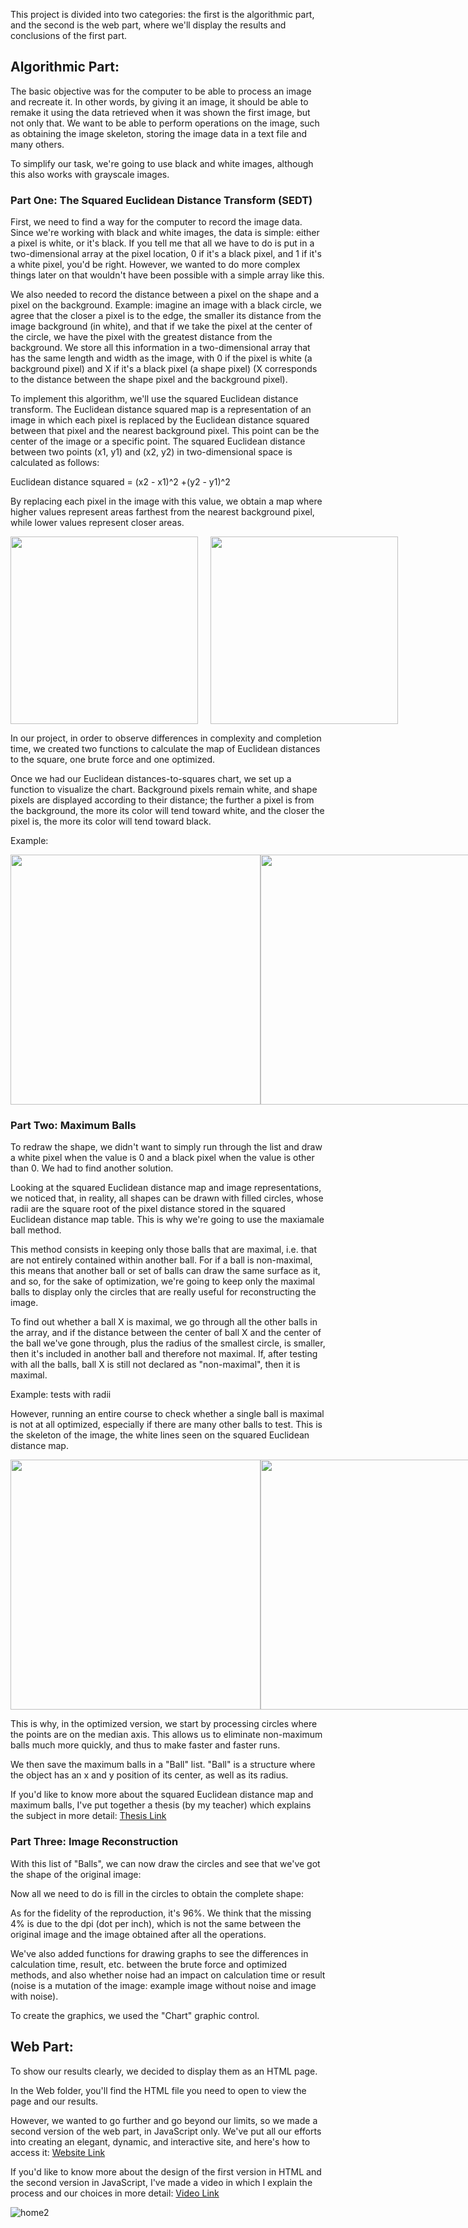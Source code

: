 This project is divided into two categories: the first is the algorithmic part, and the second is the web part, where we'll display the results and conclusions of the first part.


## Algorithmic Part:

The basic objective was for the computer to be able to process an image and recreate it. In other words, by giving it an image, it should be able to remake it using the data retrieved when it was shown the first image, but not only that. We want to be able to perform operations on the image, such as obtaining the image skeleton, storing the image data in a text file and many others.

To simplify our task, we're going to use black and white images, although this also works with grayscale images.

### Part One: The Squared Euclidean Distance Transform (SEDT)

First, we need to find a way for the computer to record the image data. Since we're working with black and white images, the data is simple: either a pixel is white, or it's black. If you tell me that all we have to do is put in a two-dimensional array at the pixel location, 0 if it's a black pixel, and 1 if it's a white pixel, you'd be right. However, we wanted to do more complex things later on that wouldn't have been possible with a simple array like this.

We also needed to record the distance between a pixel on the shape and a pixel on the background. Example: imagine an image with a black circle, we agree that the closer a pixel is to the edge, the smaller its distance from the image background (in white), and that if we take the pixel at the center of the circle, we have the pixel with the greatest distance from the background. We store all this information in a two-dimensional array that has the same length and width as the image, with 0 if the pixel is white (a background pixel) and X if it's a black pixel (a shape pixel) (X corresponds to the distance between the shape pixel and the background pixel).

To implement this algorithm, we'll use the squared Euclidean distance transform. The Euclidean distance squared map is a representation of an image in which each pixel is replaced by the Euclidean distance squared between that pixel and the nearest background pixel. This point can be the center of the image or a specific point. The squared Euclidean distance between two points (x1, y1) and (x2, y2) in two-dimensional space is calculated as follows:

Euclidean distance squared = (x2 - x1)^2 +(y2 - y1)^2

By replacing each pixel in the image with this value, we obtain a map where higher values represent areas farthest from the nearest background pixel, while lower values represent closer areas.

<div style="display: flex; justify-content: space-around;">
  <img src="https://github.com/Artemis1799/Image_processing/assets/147591539/f72a727b-1a4d-4839-96d7-bc6f71840c71" style="height: 300px; margin-right: 20px;">
  <img src="https://github.com/Artemis1799/Image_processing/assets/147591539/83cf186e-1332-422b-8226-7dbb08968acb" style="height: 300px;">
</div>


In our project, in order to observe differences in complexity and completion time, we created two functions to calculate the map of Euclidean distances to the square, one brute force and one optimized.

Once we had our Euclidean distances-to-squares chart, we set up a function to visualize the chart. Background pixels remain white, and shape pixels are displayed according to their distance; the further a pixel is from the background, the more its color will tend toward white, and the closer the pixel is, the more its color will tend toward black.

Example:

<div style="display: flex; justify-content: space-around;">
  <img src="https://github.com/Artemis1799/Image_processing/assets/147591539/9b9fae70-5c28-4460-b5c3-3df117451340" style="height: 400px;">
  <img src="https://github.com/Artemis1799/Image_processing/assets/147591539/048279a9-d2f4-451d-99e2-91920ed77fdb" style="height: 400px;">
</div>


### Part Two: Maximum Balls

To redraw the shape, we didn't want to simply run through the list and draw a white pixel when the value is 0 and a black pixel when the value is other than 0. We had to find another solution.

Looking at the squared Euclidean distance map and image representations, we noticed that, in reality, all shapes can be drawn with filled circles, whose radii are the square root of the pixel distance stored in the squared Euclidean distance map table. This is why we're going to use the maxiamale ball method.

This method consists in keeping only those balls that are maximal, i.e. that are not entirely contained within another ball. For if a ball is non-maximal, this means that another ball or set of balls can draw the same surface as it, and so, for the sake of optimization, we're going to keep only the maximal balls to display only the circles that are really useful for reconstructing the image.

To find out whether a ball X is maximal, we go through all the other balls in the array, and if the distance between the center of ball X and the center of the ball we've gone through, plus the radius of the smallest circle, is smaller, then it's included in another ball and therefore not maximal. If, after testing with all the balls, ball X is still not declared as "non-maximal", then it is maximal.

Example: tests with radii

However, running an entire course to check whether a single ball is maximal is not at all optimized, especially if there are many other balls to test. This is the skeleton of the image, the white lines seen on the squared Euclidean distance map.

<div style="display: flex; justify-content: space-between;">
  <img src="https://github.com/Artemis1799/Image_processing/assets/147591539/5798b7f3-399d-4302-96a0-379629d67554" style="height: 400px;">
  <img src="https://github.com/Artemis1799/Image_processing/assets/147591539/d0712006-a098-444c-81c7-569da97c3dce" style="height: 400px;">
</div>


This is why, in the optimized version, we start by processing circles where the points are on the median axis. This allows us to eliminate non-maximum balls much more quickly, and thus to make faster and faster runs.

We then save the maximum balls in a "Ball" list. "Ball" is a structure where the object has an x and y position of its center, as well as its radius.

If you'd like to know more about the squared Euclidean distance map and maximum balls, I've put together a thesis (by my teacher) which explains the subject in more detail: [Thesis Link](https://perso.liris.cnrs.fr/laure.tougne/theses_doctorants/these_Aurelie_leborgne.pdf)

### Part Three: Image Reconstruction

With this list of "Balls", we can now draw the circles and see that we've got the shape of the original image:

Now all we need to do is fill in the circles to obtain the complete shape:

As for the fidelity of the reproduction, it's 96%. We think that the missing 4% is due to the dpi (dot per inch), which is not the same between the original image and the image obtained after all the operations.

We've also added functions for drawing graphs to see the differences in calculation time, result, etc. between the brute force and optimized methods, and also whether noise had an impact on calculation time or result (noise is a mutation of the image: example image without noise and image with noise).

To create the graphics, we used the "Chart" graphic control.

## Web Part:

To show our results clearly, we decided to display them as an HTML page.

In the Web folder, you'll find the HTML file you need to open to view the page and our results.

However, we wanted to go further and go beyond our limits, so we made a second version of the web part, in JavaScript only. We've put all our efforts into creating an elegant, dynamic, and interactive site, and here's how to access it: [Website Link](https://ezwin.netlify.app)

If you'd like to know more about the design of the first version in HTML and the second version in JavaScript, I've made a video in which I explain the process and our choices in more detail: [Video Link](https://youtu.be/zJ3VeK5o50Q?si=sYNVVdltUfIWi16q)

![home2](https://github.com/Artemis1799/Image_processing/assets/147591539/25f2d361-0487-492e-a3ba-0e0945ad540b)


